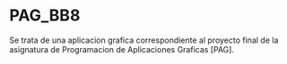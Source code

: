 # PAG_BB8
Se trata de una aplicacion grafica correspondiente al proyecto final de la asignatura de Programacion de Aplicaciones Graficas [PAG].
